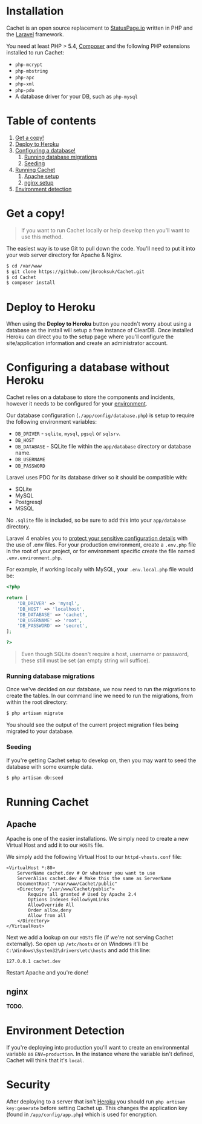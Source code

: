 # Installation

Cachet is an open source replacement to [StatusPage.io](https://statuspage.io) written in PHP and the [Laravel](http://laravel.com) framework.

You need at least PHP > 5.4, [Composer](https://getcomposer.org/) and the following PHP extensions installed to run Cachet:

  - `php-mcrypt`
  - `php-mbstring`
  - `php-apc`
  - `php-xml`
  - `php-pdo`
  - A database driver for your DB, such as `php-mysql`

# Table of contents

1. [Get a copy!](#get-a-copy)
2. [Deploy to Heroku](#deploy-to-heroku)
3. [Configuring a database!](#configuring-a-database)
	1. [Running database migrations](#running-database-migrations)
	2. [Seeding](#seeding)
4. [Running Cachet](#running-cachet)
	1. [Apache setup](#apache)
	2. [nginx setup](#nginx)
5. [Environment detection](#environment-detection)

# Get a copy!

> If you want to run Cachet locally or help develop then you'll want to use this method.

The easiest way is to use Git to pull down the code. You'll need to put it into your web server directory for Apache & Nginx.

```bash
$ cd /var/www
$ git clone https://github.com/jbrooksuk/Cachet.git
$ cd Cachet
$ composer install
```

# Deploy to Heroku

When using the **Deploy to Heroku** button you needn't worry about using a database as the install will setup a free instance of ClearDB. Once installed Heroku can direct you to the setup page where you'll configure the site/application information and create an administrator account.

# Configuring a database without Heroku

Cachet relies on a database to store the components and incidents, however it needs to be configured for your [environment](https://github.com/cachethq/Cachet/blob/master/INSTALL.md#environment-detection).

Our database configuration (`./app/config/database.php`) is setup to require the following environment variables:

- `DB_DRIVER` - `sqlite`, `mysql`, `pgsql` or `sqlsrv`.
- `DB_HOST`
- `DB_DATABASE` - SQLite file within the `app/database` directory or database name.
- `DB_USERNAME`
- `DB_PASSWORD`

Laravel uses PDO for its database driver so it should be compatible with:

- SQLite
- MySQL
- Postgresql
- MSSQL

No `.sqlite` file is included, so be sure to add this into your `app/database` directory.

Laravel 4 enables you to [protect your sensitive configuration details](http://laravel.com/docs/4.2/configuration#protecting-sensitive-configuration) with the use of .env files. For your production environment, create a `.env.php` file in the root of your project, or for environment specific create the file named `.env.environment.php`.

For example, if working locally with MySQL, your `.env.local.php` file would be:

```php
<?php

return [
	'DB_DRIVER' => 'mysql',
	'DB_HOST' => 'localhost',
	'DB_DATABASE' => 'cachet',
	'DB_USERNAME' => 'root',
	'DB_PASSWORD' => 'secret',
];

?>
```

> Even though SQLite doesn't require a host, username or password, these still must be set (an empty string will suffice).

### Running database migrations

Once we've decided on our database, we now need to run the migrations to create the tables.   In our command line we need to run the migrations, from within the root directory:

```bash
$ php artisan migrate
```

You should see the output of the current project migration files being migrated to your database.

### Seeding

If you're getting Cachet setup to develop on, then you may want to seed the database with some example data.

```bash
$ php artisan db:seed
```

# Running Cachet

## Apache

Apache is one of the easier installations. We simply need to create a new Virtual Host and add it to our `HOSTS` file.

We simply add the following Virtual Host to our `httpd-vhosts.conf` file:

```
<VirtualHost *:80>
	ServerName cachet.dev # Or whatever you want to use
	ServerAlias cachet.dev # Make this the same as ServerName
	DocumentRoot "/var/www/Cachet/public"
	<Directory "/var/www/Cachet/public">
		Require all granted # Used by Apache 2.4
		Options Indexes FollowSymLinks
		AllowOverride All
		Order allow,deny
		Allow from all
	</Directory>
</VirtualHost>
```

Next we add a lookup on our `HOSTS` file (if we're not serving Cachet externally). So open up `/etc/hosts` or on Windows it'll be `C:\Windows\System32\drivers\etc\hosts` and add this line:

```
127.0.0.1 cachet.dev
```

Restart Apache and you're done!

## nginx

**TODO.**

# Environment Detection

If you're deploying into production you'll want to create an environmental variable as `ENV=production`. In the instance where the variable isn't defined, Cachet will think that it's `local`.

# Security

After deploying to a server that isn't [Heroku](#heroku) you should run `php artisan key:generate` before setting Cachet up. This changes the application key (found in `/app/config/app.php`) which is used for encryption.

